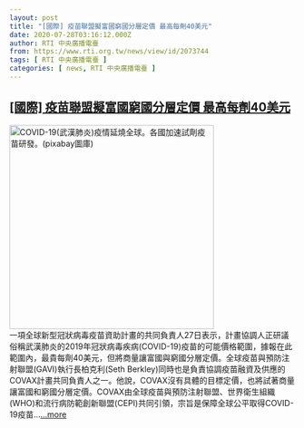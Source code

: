 ```yaml
---
layout: post
title: "[國際] 疫苗聯盟擬富國窮國分層定價 最高每劑40美元"
date: 2020-07-28T03:16:12.000Z
author: RTI 中央廣播電臺
from: https://www.rti.org.tw/news/view/id/2073744
tags: [ RTI 中央廣播電臺 ]
categories: [ news, RTI 中央廣播電臺 ]
---
```

<!--1595906172000-->
[[國際] 疫苗聯盟擬富國窮國分層定價 最高每劑40美元](https://www.rti.org.tw/news/view/id/2073744)
------

<div>
<img src="https://static.rti.org.tw/assets/thumbnails/2020/03/03/9feb41c67daccbb304353dde73004ab0.jpg" width="360" alt="COVID-19(武漢肺炎)疫情延燒全球。各國加速試劑疫苗研發。(pixabay圖庫)" title="COVID-19(武漢肺炎)疫情延燒全球。各國加速試劑疫苗研發。(pixabay圖庫)"><br>一項全球新型冠狀病毒疫苗資助計畫的共同負責人27日表示，計畫協調人正研議俗稱武漢肺炎的2019年冠狀病毒疾病(COVID-19)疫苗的可能價格範圍，據報在此範圍內，最貴每劑40美元，但將商量讓富國與窮國分層定價。全球疫苗與預防注射聯盟(GAVI)執行長柏克利(Seth Berkley)同時也是負責協調疫苗融資及供應的COVAX計畫共同負責人之一。他說，COVAX沒有具體的目標定價，也將試著商量讓富國和窮國分層定價。COVAX由全球疫苗與預防注射聯盟、世界衛生組織(WHO)和流行病防範創新聯盟(CEPI)共同引領，宗旨是保障全球公平取得COVID-19疫苗...<a target="_blank" href="https://www.rti.org.tw/news/view/id/2073744">...more</a>
</div>
